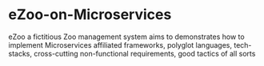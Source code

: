 # eZoo-on-Microservices
eZoo a fictitious Zoo management system aims to demonstrates how to implement Microservices affiliated frameworks, polyglot languages, tech-stacks, cross-cutting non-functional requirements, good tactics of all sorts  
